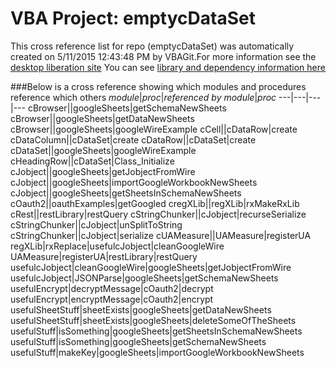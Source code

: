 # VBA Project: emptycDataSet
This cross reference list for repo (emptycDataSet) was automatically created on 5/11/2015 12:43:48 PM by VBAGit.For more information see the [desktop liberation site](http://ramblings.mcpher.com/Home/excelquirks/drivesdk/gettinggithubready "desktop liberation")
You can see [library and dependency information here](dependencies.md)

###Below is a cross reference showing which modules and procedures reference which others
*module*|*proc*|*referenced by module*|*proc*
---|---|---|---
cBrowser||googleSheets|getSchemaNewSheets
cBrowser||googleSheets|getDataNewSheets
cBrowser||googleSheets|googleWireExample
cCell||cDataRow|create
cDataColumn||cDataSet|create
cDataRow||cDataSet|create
cDataSet||googleSheets|googleWireExample
cHeadingRow||cDataSet|Class_Initialize
cJobject||googleSheets|getJobjectFromWire
cJobject||googleSheets|importGoogleWorkbookNewSheets
cJobject||googleSheets|getSheetsInSchemaNewSheets
cOauth2||oauthExamples|getGoogled
cregXLib||regXLib|rxMakeRxLib
cRest||restLibrary|restQuery
cStringChunker||cJobject|recurseSerialize
cStringChunker||cJobject|unSplitToString
cStringChunker||cJobject|serialize
cUAMeasure||UAMeasure|registerUA
regXLib|rxReplace|usefulcJobject|cleanGoogleWire
UAMeasure|registerUA|restLibrary|restQuery
usefulcJobject|cleanGoogleWire|googleSheets|getJobjectFromWire
usefulcJobject|JSONParse|googleSheets|getSchemaNewSheets
usefulEncrypt|decryptMessage|cOauth2|decrypt
usefulEncrypt|encryptMessage|cOauth2|encrypt
usefulSheetStuff|sheetExists|googleSheets|getDataNewSheets
usefulSheetStuff|sheetExists|googleSheets|deleteSomeOfTheSheets
usefulStuff|isSomething|googleSheets|getSheetsInSchemaNewSheets
usefulStuff|isSomething|googleSheets|getSchemaNewSheets
usefulStuff|makeKey|googleSheets|importGoogleWorkbookNewSheets
